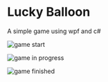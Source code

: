 # Lucky Balloon

A simple game using wpf and c#

![game start]("/game_screenshots/starter_screen.jpg")

![game in progress]("/game_screenshots/game_in_progress.jpg")

![game finished]("/game_screenshots/game_is_over.jpg")